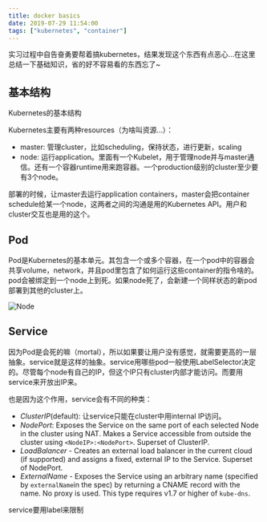 ```yaml
---
title: docker basics
date: 2019-07-29 11:54:00
tags: ["kubernetes", "container"]
---
```


实习过程中自告奋勇要帮着搞kubernetes，结果发现这个东西有点恶心...在这里总结一下基础知识，省的好不容易看的东西忘了~

## 基本结构

Kubernetes的基本结构

Kubernetes主要有两种resources（为啥叫资源...）：

- master: 管理cluster，比如scheduling，保持状态，进行更新，scaling
- node: 运行application。里面有一个Kubelet，用于管理node并与master通信。还有一个容器runtime用来跑容器。一个production级别的cluster至少要有3个node。

部署的时候，让master去运行application containers，master会把container schedule给某一个node，这两者之间的沟通是用的Kubernetes API。用户和cluster交互也是用的这个。

## Pod

Pod是Kubernetes的基本单元。其包含一个或多个容器，在一个pod中的容器会共享volume，network，并且pod里包含了如何运行这些container的指令啥的。pod会被绑定到一个node上到死。如果node死了，会新建一个同样状态的新pod部署到其他的cluster上。

![Node](https://d33wubrfki0l68.cloudfront.net/5cb72d407cbe2755e581b6de757e0d81760d5b86/a9df9/docs/tutorials/kubernetes-basics/public/images/module_03_nodes.svg)

## Service

因为Pod是会死的嘛（mortal），所以如果要让用户没有感觉，就需要更高的一层抽象。service就是这样的抽象。service用哪些pod一般使用LabelSelector决定的。尽管每个node有自己的IP，但这个IP只有cluster内部才能访问。而要用service来开放出IP来。

也是因为这个作用，service会有不同的种类：

- *ClusterIP*(default): 让service只能在cluster中用internal IP访问。
- *NodePort*: Exposes the Service on the same port of each selected Node in the cluster using NAT. Makes a Service accessible from outside the cluster using `<NodeIP>:<NodePort>`. Superset of ClusterIP.
- *LoadBalancer* - Creates an external load balancer in the current cloud (if supported) and assigns a fixed, external IP to the Service. Superset of NodePort.
- *ExternalName* - Exposes the Service using an arbitrary name (specified by `externalName`in the spec) by returning a CNAME record with the name. No proxy is used. This type requires v1.7 or higher of `kube-dns`.

service要用label来限制
